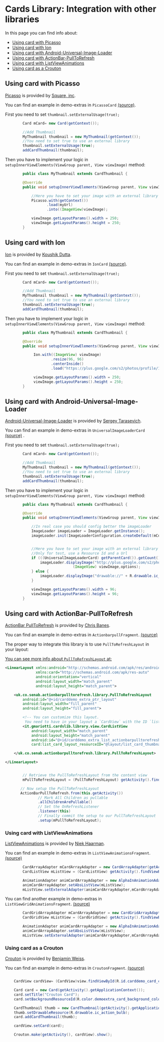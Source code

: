 # Cards Library: Integration with other libraries

In this page you can find info about:

* [Using card with Picasso](#using-card-with-picasso)
* [Using card with Ion](#using-card-with-ion)
* [Using card with Android-Universal-Image-Loader](#using-card-with-android-universal-image-loader)
* [Using card with ActionBar-PullToRefresh](#using-card-with-actionbar-pulltorefresh)
* [Using card with ListViewAnimations](#using-card-with-listviewanimations)
* [Using card as a Crouton](#using-card-as-a-crouton)


## Using card with Picasso

[Picasso][1] is provided by [Square, inc][2].

You can find an example in demo-extras in `PicassoCard` [(source)](https://github.com/gabrielemariotti/cardslib/tree/master/demo/extras/src/main/java/it/gmariotti/cardslib/demo/extras/fragment/PicassoFragment.java).

First you need to set  `thumbnail.setExternalUsage(true);`

``` java
        Card mCard= new Card(getContext());

        //Add Thumbnail
        MyThumbnail thumbnail = new MyThumbnail(getContext());
        //You need to set true to use an external library
        thumbnail.setExternalUsage(true);
        addCardThumbnail(thumbnail);
```

Then you have to implement your logic in `setupInnerViewElements(ViewGroup parent, View viewImage)` method:

``` java
        public class MyThumbnail extends CardThumbnail {

        @Override
        public void setupInnerViewElements(ViewGroup parent, View viewImage) {

            //Here you have to set your image with an external library
            Picasso.with(getContext())
                   .load(myUrl)
                   .into((ImageView)viewImage);

            viewImage.getLayoutParams().width = 250;
            viewImage.getLayoutParams().height = 250;
        }
```

## Using card with Ion

[Ion][3] is provided by [Koushik Dutta][4].

You can find an example in demo-extras in `IonCard`  [(source)](https://github.com/gabrielemariotti/cardslib/tree/master/demo/extras/src/main/java/it/gmariotti/cardslib/demo/extras/fragment/IonFragment.java).

First you need to set  `thumbnail.setExternalUsage(true);`

``` java
        Card mCard= new Card(getContext());

        //Add Thumbnail
        MyThumbnail thumbnail = new MyThumbnail(getContext());
        //You need to set true to use an external library
        thumbnail.setExternalUsage(true);
        addCardThumbnail(thumbnail);
```

Then you have to implement your logic in `setupInnerViewElements(ViewGroup parent, View viewImage)` method:

``` java
        public class MyThumbnail extends CardThumbnail {

        @Override
        public void setupInnerViewElements(ViewGroup parent, View viewImage) {

             Ion.with((ImageView) viewImage)
                     .resize(96, 96)
                     .centerInside()
                     .load("https://plus.google.com/s2/photos/profile/114432517923423045208?sz=96");

             viewImage.getLayoutParams().width = 250;
             viewImage.getLayoutParams().height = 250;
        }
```


## Using card with Android-Universal-Image-Loader

[Android-Universal-Image-Loader][5] is provided by [Sergey Tarasevich][6].

You can find an example in demo-extras in `UniversalImageLoaderCard`  [(source)](https://github.com/gabrielemariotti/cardslib/tree/master/demo/extras/src/main/java/it/gmariotti/cardslib/demo/extras/fragment/UniversalImageLoaderFragment.java) .

First you need to set  `thumbnail.setExternalUsage(true);`

``` java
        Card mCard= new Card(getContext());

        //Add Thumbnail
        MyThumbnail thumbnail = new MyThumbnail(getContext());
        //You need to set true to use an external library
        thumbnail.setExternalUsage(true);
        addCardThumbnail(thumbnail);
```
Then you have to implement your logic in `setupInnerViewElements(ViewGroup parent, View viewImage)` method:

``` java
        public class MyThumbnail extends CardThumbnail {

        @Override
        public void setupInnerViewElements(ViewGroup parent, View viewImage) {

            //In real case you should config better the imageLoader
            ImageLoader imageLoader = ImageLoader.getInstance();
            imageLoader.init(ImageLoaderConfiguration.createDefault(mContext));


            //Here you have to set your image with an external library
            //Only for test, use a Resource Id and a Url
            if (((UniversalImageLoaderCard) getParentCard()).getCount() % 2 == 0) {
                imageLoader.displayImage("http://plus.google.com/s2/photos/profile/114432517923423045208?sz=96",
                               (ImageView) viewImage,options);
            } else {
                imageLoader.displayImage("drawable://" + R.drawable.ic_tris, (ImageView) viewImage,options);
            }

            viewImage.getLayoutParams().width = 96;
            viewImage.getLayoutParams().height = 96;
        }
```


## Using card with ActionBar-PullToRefresh

[ActionBar PullToRefresh][7] is provided by [Chris Banes][8].

You can find an example in demo-extras in `ActionbarpullFragment`. [(source)](https://github.com/gabrielemariotti/cardslib/tree/master/demo/extras/src/main/java/it/gmariotti/cardslib/demo/extras/fragment/ActionbarpullFragment.java)

The proper way to integrate this library is to use `PullToRefreshLayout` in your layout:

[You can see more info about `PullToRefreshLayout` at:](https://github.com/chrisbanes/ActionBar-PullToRefresh#pulltorefreshlayout)

``` xml
<LinearLayout xmlns:android="http://schemas.android.com/apk/res/android"
              xmlns:card="http://schemas.android.com/apk/res-auto"
              android:orientation="vertical"
              android:layout_width="match_parent"
              android:layout_height="match_parent">

    <uk.co.senab.actionbarpulltorefresh.library.PullToRefreshLayout
        android:id="@+id/carddemo_extra_ptr_layout"
        android:layout_width="fill_parent"
        android:layout_height="fill_parent">

        <!-- You can customize this layout.
         You need to have in your layout a `CardView` with the ID `list_cardId` -->
        <it.gmariotti.cardslib.library.view.CardListView
            android:layout_width="match_parent"
            android:layout_height="match_parent"
            android:id="@+id/carddemo_extra_list_actionbarpulltorefresh"
            card:list_card_layout_resourceID="@layout/list_card_thumbnail_layout"/>

    </uk.co.senab.actionbarpulltorefresh.library.PullToRefreshLayout>

</LinearLayout>
```

``` java

        // Retrieve the PullToRefreshLayout from the content view
        mPullToRefreshLayout = (PullToRefreshLayout) getActivity().findViewById(R.id.carddemo_extra_ptr_layout);

       // Now setup the PullToRefreshLayout
       ActionBarPullToRefresh.from(this.getActivity())
               // Mark All Children as pullable
               .allChildrenArePullable()
               // Set the OnRefreshListener
               .listener(this)
               // Finally commit the setup to our PullToRefreshLayout
               .setup(mPullToRefreshLayout);

```

### Using card with ListViewAnimations

[ListViewAnimations][9] is provided by [Niek Haarman][10].

You can find an example in demo-extras in `ListViewAnimationsFragment`. [(source)](https://github.com/gabrielemariotti/cardslib/tree/master/demo/extras/src/main/java/it/gmariotti/cardslib/demo/extras/fragment/ListViewAnimationsFragment.java)

``` java
        CardArrayAdapter mCardArrayAdapter = new CardArrayAdapter(getActivity(), cards);
        CardListView mListView = (CardListView) getActivity().findViewById(R.id.carddemo_extra_list_viewanimations);

        AnimationAdapter animCardArrayAdapter = new AlphaInAnimationAdapter(mCardArrayAdapter);
        animCardArrayAdapter.setAbsListView(mListView);
        mListView.setExternalAdapter(animCardArrayAdapter,mCardArrayAdapter);
```

You can find another example in demo-extras in `ListViewGridAnimationsFragment`. [(source)](https://github.com/gabrielemariotti/cardslib/tree/master/demo/extras/src/main/java/it/gmariotti/cardslib/demo/extras/fragment/ListViewGridAnimationsFragment.java)

``` java
        CardGridArrayAdapter mCardArrayAdapter = new CardGridArrayAdapter(getActivity(), cards);
        CardGridView mListView = (CardGridView) getActivity().findViewById(R.id.carddemo_extra_grid_viewanimations);

        AnimationAdapter animCardArrayAdapter = new AlphaInAnimationAdapter(mCardArrayAdapter);
        animCardArrayAdapter.setAbsListView(mListView);
        mListView.setExternalAdapter(animCardArrayAdapter,mCardArrayAdapter);
```


### Using card as a Crouton

[Crouton][11] is provided by [Benjamin Weiss][12].

You can find an example in demo-extras in `CroutonFragment`. [(source)](https://github.com/gabrielemariotti/cardslib/tree/master/demo/extras/src/main/java/it/gmariotti/cardslib/demo/extras/fragment/CroutonFragment.java)

``` java

    CardView cardView= (CardView)view.findViewById(R.id.carddemo_card_crouton_id);

    Card card = new Card(getActivity().getApplicationContext());
    card.setTitle("Crouton Card");
    card.setBackgroundResourceId(R.color.demoextra_card_background_color2);

    CardThumbnail thumb = new CardThumbnail(getActivity().getApplicationContext());
    thumb.setDrawableResource(R.drawable.ic_action_bulb);
    card.addCardThumbnail(thumb);

    cardView.setCard(card);

    Crouton.make(getActivity(), cardView).show();

```



 [1]: https://github.com/square/picasso
 [2]: http://square.github.io/
 [3]: https://github.com/koush/ion
 [4]: http://koush.com/
 [5]: https://github.com/nostra13/Android-Universal-Image-Loader
 [6]: http://nostra13android.blogspot.it/
 [7]: https://github.com/chrisbanes/ActionBar-PullToRefresh
 [8]: http://chris.banes.me/
 [9]: https://github.com/nhaarman/ListViewAnimations
 [10]: https://plus.google.com/+NiekHaarman
 [11]: https://github.com/keyboardsurfer/Crouton
 [12]: https://plus.google.com/u/0/117509657298845443204
